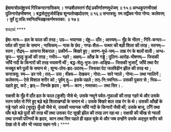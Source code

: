 **ईषामात्रोग्रदंष्ट्रास्यं गिरिकन्दरनासिकम् ।** **गण्डशैलस्तनं रौद्रं प्रकीर्णारुणमूर्धजम् ॥ १५॥** **अन्धकूपगभीराक्षं पुलिनारोहभीषणम् ।** **बद्धसेतुभुजोर्वङ्घ्रि शून्यतोयह्रदोदरम् ॥ १६॥** **सन्तत्रसु: स्म तद्वीक्ष्य गोपा गोप्य: कलेवरम् ।** **पूर्वं तु तन्नि:स्वनितभिन्नहृत्कर्णमस्तका: ॥ १७॥** 

शब्दार्थ **** 

**ईषा-मात्र—** **हल के फाल की तरह** **; उग्र—** **भयानक** **; दंष्ट्र—** **दाँत** **; आस्यम्—** **मुँह के भीतर** **; गिरि-कन्दर—** **पर्वत की गुफा के** **समान** **; नासिकम्—** **नाक के छेद** **; गण्ड-शैल—** **पत्थर की बड़ी शिला की तरह** **; स्तनम्—** **स्तन** **; रौद्रम्—** **अत्यन्त विकराल** **;** **प्रकीर्ण—** **बिखरे हुए** **; अरुण-मूर्ध-जम्—** **ताम्र रंग के बालों वाली** **; अन्ध-कूप—** **भूपट्ट कुओं की तरह** **; गभीर—** **गहरे** **; अक्षम्—** **आँख के गड्ढे** **; पुलिन-आरोह-भीषणम्—** **जिसकी जाँघें नदी के किनारों की तरह भयावनी थीं** **; बद्ध-सेतु-भुज-उरु-अङ्घ्रि—** **जिसकी भुजाएँ, जाँघें तथा पैर मजबूत बने पुलों के समान थे** **; शून्य-तोय-ह्रद-उदरम्—** **जिसका पेट जलविहीन झील की तरह** **था** **; सन्तत्रसु: स्म—** **डर गये** **; तत्—** **उस** **; वीक्ष्य—** **देखकर** **; गोपा:—** **सारे ग्वाले** **; गोप्य:—** **तथा ग्वालिनें** **; कलेवरम्—** **ऐसे** **विशाल शरीर को** **; पूर्वम् तु—** **इसके पहले** **; तत्-नि:स्वनित—** **उसकी पुकार से** **; भिन्न—** **दहले हुए, कटे** **; हृत्—** **जिनके हृदय** **;** **कर्ण—** **कान** **; मस्तका:—** **तथा सिर।** **.** 

**राक्षसी के मुँह में दाँत हल के फाल (कुशी) जैसे थे; उसके नथुने पर्वत-गुफाओं की तरह** **गहरे थे और उसके स्तन पर्वत से गिरे हुए बड़े बड़े शिलाखण्डों के समान थे। उसके बिखरे बाल** **ताम्र रंग के थे। उसकी आँखों के गड्ढे गहरे अंधे (भूपट्ट) कुँओं जैसे थे, उसकी भयानक जाँघें** **नदी के किनारों जैसी थीं; उसके बाजू, टाँगें तथा पाँव बड़े बड़े पुलों की तरह थीं तथा उसका** **पेट सूखी झील की तरह लग रहा था। राक्षसी की चीख से ग्वालों तथा उनकी पत्नियों के हृदय,** **कान तथा सिर पहले ही दहल चुके थे और जब उन्होंने उसके अद्भुत शरीर को देखा तो वे और** **भी ज्यादा सहम गये।** **** 